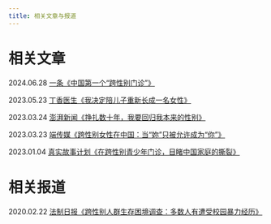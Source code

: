 ```yaml
---
title: 相关文章与报道
---
```


# 相关文章

2024.06.28 [一条《中国第一个“跨性别门诊”》](/一条《中国第一个“跨性别门诊”》.pdf)

2023.05.23 [丁香医生《我决定陪儿子重新长成一名女性》](/丁香医生《我决定陪儿子重新长成一名女性》.pdf)

2023.03.24 [澎湃新闻《挣扎数十年，我要回归我本来的性别》](/澎湃新闻《挣扎数十年，我要回归我本来的性别》.pdf)

2023.03.23 [端传媒《跨性别女性在中国：当“妳”只被允许成为“你”》](/端传媒《跨性别女性在中国：当“妳”只被允许成为“你”》.pdf)

2023.01.04 [真实故事计划《在跨性别青少年门诊，目睹中国家庭的撕裂》](/真实故事计划《在跨性别青少年门诊，目睹中国家庭的撕裂》.pdf)

# 相关报道

2020.02.22 [法制日报《跨性别人群生存困境调查：多数人有遭受校园暴力经历》](/法制日报《跨性别人群生存困境调查：多数人有遭受校园暴力经历》.pdf)